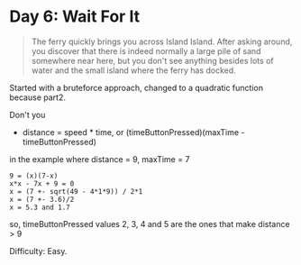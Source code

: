 # Day 6: Wait For It 

> The ferry quickly brings you across Island Island. After asking around, you discover that there is indeed normally 
> a large pile of sand somewhere near here, but you don't see anything besides lots of water and the small island 
> where the ferry has docked.

Started with a bruteforce approach, changed to a quadratic function because part2.

Don't you 

- distance = speed * time, or (timeButtonPressed)(maxTime - timeButtonPressed)

in the example where distance = 9, maxTime = 7

    9 = (x)(7-x)
    x*x - 7x + 9 = 0
    x = (7 +- sqrt(49 - 4*1*9)) / 2*1 
    x = (7 +- 3.6)/2 
    x = 5.3 and 1.7

so, timeButtonPressed values 2, 3, 4 and 5 are the ones that make distance > 9

Difficulty: Easy.